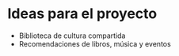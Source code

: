 # Ideas para el proyecto

- Biblioteca de cultura compartida
- Recomendaciones de libros, música y eventos